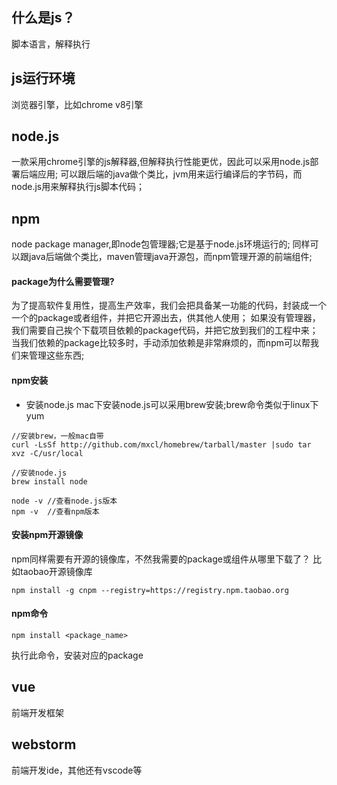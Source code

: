## 什么是js？
脚本语言，解释执行
## js运行环境
浏览器引擎，比如chrome v8引擎

## node.js
一款采用chrome引擎的js解释器,但解释执行性能更优，因此可以采用node.js部署后端应用;
可以跟后端的java做个类比，jvm用来运行编译后的字节码，而node.js用来解释执行js脚本代码；

## npm
node package manager,即node包管理器;它是基于node.js环境运行的;
同样可以跟java后端做个类比，maven管理java开源包，而npm管理开源的前端组件;

#### package为什么需要管理?
为了提高软件复用性，提高生产效率，我们会把具备某一功能的代码，封装成一个一个的package或者组件，并把它开源出去，供其他人使用；
如果没有管理器，我们需要自己挨个下载项目依赖的package代码，并把它放到我们的工程中来；当我们依赖的package比较多时，手动添加依赖是非常麻烦的，而npm可以帮我们来管理这些东西;

#### npm安装
- 安装node.js
mac下安装node.js可以采用brew安装;brew命令类似于linux下yum

```
//安装brew，一般mac自带
curl -LsSf http://github.com/mxcl/homebrew/tarball/master |sudo tar xvz -C/usr/local

//安装node.js
brew install node

node -v //查看node.js版本
npm -v  //查看npm版本
```
#### 安装npm开源镜像
npm同样需要有开源的镜像库，不然我需要的package或组件从哪里下载了？
比如taobao开源镜像库
```
npm install -g cnpm --registry=https://registry.npm.taobao.org
```
#### npm命令
```
npm install <package_name>
```
执行此命令，安装对应的package

## vue
前端开发框架
## webstorm
前端开发ide，其他还有vscode等
